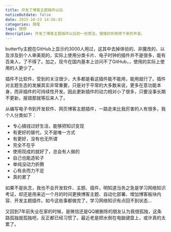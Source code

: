 ```yaml
---
title: 开发了博客主题插件以后
noticeOutdate: false
date: 2025-10-23 14:56:43
categories: 随笔
tags: 随想
description: 开发了博客主题插件以后的一些想法，慢慢的听雨停下来的声音。
---
```


butterfly主题在GitHub上显示约3000人用过，这其中去掉体验的、非魔改的、以及涉及到个人审美观的，实际上使用分类卡片、电子时钟的插件并不是很多，能有百来人，了不得了。加之，现今在国内基本上访问不了GitHub，，使用的实际上使用的人更少了。

插件不比软件，受到的关注很少，大多都是看这插件能不能用，能用就行了。插件对主题生态的发展其实非常重要，只是对于平常的大多数来说，更多在意功能本身，而非插件的可持续性开发。因此更新插件的动力相对小了很多，只要没事长期不更新，报错那就等后来人了。

从编写电子书到开发软件、网页博客主题插件，一路走来比我厉害的人有很多，我个人分类如下：

* 专心搞钱过好生活，能够把知识变现
* 有更好的替代，又不是唯一方式
* 有更好，没有也无所谓
* 完全不在乎
* 使用现成的就好了，总会有人做的
* 自己也能造轮子
* 单纯没动力折腾
* 心有余而力不足
* 真的累了

如果不是执念，我也不会开发软件、主题、插件，明知道当务之急是学习网络知识考证，却还是用来近一个月的时间更换博客主题、自动化部署、增加博客板块内容、开发主题插件。如今这些事都做完了，学习网络知识有点回不到状态...

又回到7年前失业在家的时候，是微信还是QQ被删除的朋友认为我很孤独，这条路孤独就孤独吧，反正都已经习惯了。最近老是把水倒在电脑键盘上，或许真的太累了。
